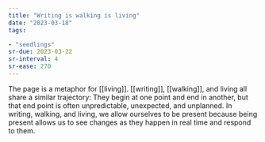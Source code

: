 ```yaml
---
title: "Writing is walking is living"
date: "2023-03-18"
tags:

- "seedlings"
sr-due: 2023-03-22
sr-interval: 4
sr-ease: 270
---
```


The page is a metaphor for [[living]]. [[writing]], [[walking]], and living all share a similar trajectory: They begin at one point and end in another, but that end point is often unpredictable, unexpected, and unplanned. In writing, walking, and living, we allow ourselves to be present because being present allows us to see changes as they happen in real time and respond to them.